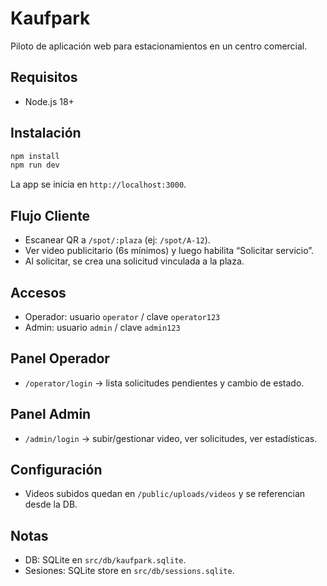 # Kaufpark

Piloto de aplicación web para estacionamientos en un centro comercial.

## Requisitos
- Node.js 18+

## Instalación
```bash
npm install
npm run dev
```

La app se inicia en `http://localhost:3000`.

## Flujo Cliente
- Escanear QR a `/spot/:plaza` (ej: `/spot/A-12`).
- Ver video publicitario (6s mínimos) y luego habilita “Solicitar servicio”.
- Al solicitar, se crea una solicitud vinculada a la plaza.

## Accesos
- Operador: usuario `operator` / clave `operator123`
- Admin: usuario `admin` / clave `admin123`

## Panel Operador
- `/operator/login` → lista solicitudes pendientes y cambio de estado.

## Panel Admin
- `/admin/login` → subir/gestionar video, ver solicitudes, ver estadísticas.

## Configuración
- Videos subidos quedan en `/public/uploads/videos` y se referencian desde la DB.

## Notas
- DB: SQLite en `src/db/kaufpark.sqlite`.
- Sesiones: SQLite store en `src/db/sessions.sqlite`.